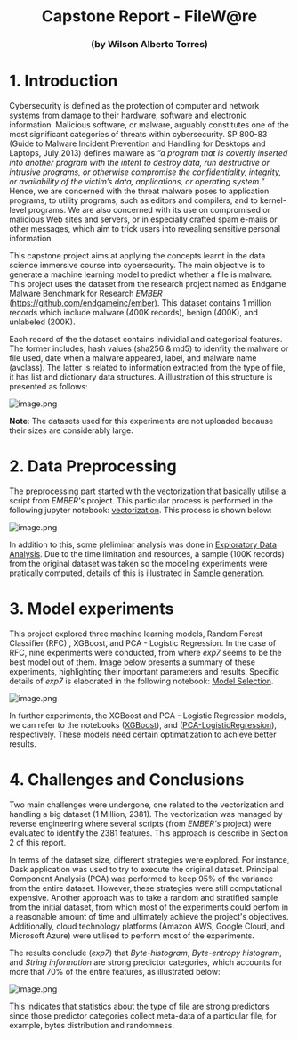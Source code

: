 <h1><center>Capstone Report - FileW@re</center></h1>
<h3><center>(by Wilson Alberto Torres)</center></h3>

# 1. Introduction

Cybersecurity is defined as the protection of computer and network systems from damage to their hardware, software and electronic information. Malicious software, or malware, arguably constitutes one of the most significant categories of threats within cybersecurity. SP 800-83 (Guide to Malware Incident Prevention and Handling for Desktops and Laptops, July 2013) defines malware as *“a program that is covertly inserted into another program with the intent to destroy data, run destructive or intrusive programs, or otherwise compromise the confidentiality, integrity, or availability of the victim’s data, applications, or operating system.”* Hence, we are concerned with the threat malware poses to application programs, to utility programs, such as editors and compilers, and to kernel-level programs. We are also concerned with its use on compromised or malicious Web sites and servers, or in especially crafted spam e-mails or other messages, which aim to trick users into revealing sensitive personal information.

This capstone project aims at applying the concepts learnt in the data science immersive course into cybersecurity. The main objective is to generate a machine learning model to predict whether a file is malware. This project uses the dataset from the research project named as Endgame Malware Benchmark for Research *EMBER* (https://github.com/endgameinc/ember). This dataset contains 1 million records which include malware (400K records), benign (400K), and unlabeled (200K). 

Each record of the the dataset contains individial and categorical features. The former includes, hash values (sha256 & md5) to idenfity the malware or file used, date when a malware appeared, label, and malware name (avclass). The latter is related to information extracted from the type of file, it has list and dictionary data structures. A illustration of this structure is presented as follows:

![image.png](attachment:image.png)

**Note**: The datasets used for this experiments are not uploaded because their sizes are considerably large.

# 2. Data Preprocessing

The preprocessing part started with the vectorization that basically utilise a script from *EMBER's* project. This particular process is performed in the following jupyter notebook: [vectorization](./1.Vectorization.ipynb). This process is shown below:

![image.png](attachment:image.png)

In addition to this, some pleliminar analysis was done in [Exploratory Data Analysis](./2.EDA-Visuals.ipynb). Due to the time limitation and resources, a sample (100K records) from the original dataset was taken so the modeling experiments were pratically computed, details of this is illustrated in [Sample generation](./3.exp-gen-sampl.ipynb).

# 3. Model experiments

This project explored three machine learning models, Random Forest Classifier (RFC) , XGBoost, and PCA - Logistic Regression. In the case of RFC, nine experiments were conducted, from where *exp7* seems to be the best model out of them. Image below presents a summary of these experiments, highlighting their important parameters and results. Specific details of *exp7* is elaborated in the following notebook: [Model Selection](./4.exp-model7-rfc.ipynb).

![image.png](attachment:image.png)

In further experiments, the XGBoost and PCA - Logistic Regression models, we can refer to the notebooks ([XGBoost](./6.exp-xgboost-1.ipynb)), and  ([PCA-LogisticRegression](./5.exp-PCA-LogRegression.ipynb)), respectively. These models need certain optimatization to achieve better results.

# 4. Challenges and Conclusions

Two main challenges were undergone, one related to the vectorization and handling a big dataset (1 Million, 2381). The vectorization was managed by reverse engineering where several scripts (from *EMBER's* project) were evaluated to identify the 2381 features. This approach is describe in Section 2 of this report.

In terms of the dataset size, different strategies were explored. For instance, Dask application was used to try to execute the original dataset. Principal Component Analysis (PCA) was performed to keep 95% of the variance from the entire dataset. However, these strategies were still computational expensive. Another approach was to take a random and stratified sample from the initial dataset, from which most of the experiments could perfom in a reasonable amount of time and ultimately achieve the project's objectives. Additionally, cloud technology platforms (Amazon AWS, Google Cloud, and Microsoft Azure) were utilised to perform most of the experiments.

The results conclude (*exp7*) that *Byte-histogram*, *Byte-entropy histogram*, and *String information* are strong predictor categories, which accounts for more that 70% of the entire features, as illustrated below:

![image.png](attachment:image.png)

This indicates that statistics about the type of file are strong predictors since those predictor categories collect meta-data of a particular file, for example, bytes distribution and randomness.
